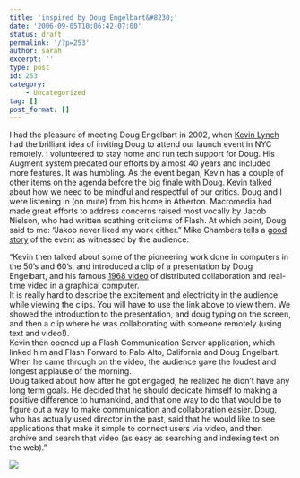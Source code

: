 ```yaml
---
title: 'inspired by Doug Engelbart&#8230;'
date: '2006-09-05T10:06:42-07:00'
status: draft
permalink: '/?p=253'
author: sarah
excerpt: ''
type: post
id: 253
category:
    - Uncategorized
tag: []
post_format: []
---
```

I had the pleasure of meeting Doug Engelbart in 2002, when [Kevin Lynch](http://www.klynch.com/) had the brilliant idea of inviting Doug to attend our launch event in NYC remotely. I volunteered to stay home and run tech support for Doug. His Augment system predated our efforts by almost 40 years and included more features. It was humbling. As the event began, Kevin has a couple of other items on the agenda before the big finale with Doug. Kevin talked about how we need to be mindful and respectful of our critics. Doug and I were listening in (on mute) from his home in Atherton. Macromedia had made great efforts to address concerns raised most vocally by Jacob Nielson, who had written scathing criticisms of Flash. At which point, Doug said to me: “Jakob never liked my work either.” Mike Chambers tells a [good story](http://weblogs.macromedia.com/mesh/archives/2002/07/macromedia_keyn.html) of the event as witnessed by the audience:

“Kevin then talked about some of the pioneering work done in computers in the 50’s and 60’s, and introduced a clip of a presentation by Doug Engelbart, and his famous [1968 video](http://sloan.stanford.edu/mousesite/1968Demo.html) of distributed collaboration and real-time video in a graphical computer.  
It is really hard to describe the excitement and electricity in the audience while viewing the clips. You will have to use the link above to view them. We showed the introduction to the presentation, and doug typing on the screen, and then a clip where he was collaborating with someone remotely (using text and video!).  
Kevin then opened up a Flash Communication Server application, which linked him and Flash Forward to Palo Alto, California and Doug Engelbart. When he came through on the video, the audience gave the loudest and longest applause of the morning.  
Doug talked about how after he got engaged, he realized he didn’t have any long term goals. He decided that he should dedicate himself to making a positive difference to humankind, and that one way to do that would be to figure out a way to make communication and collaboration easier. Doug, who has actually used director in the past, said that he would like to see applications that make it simple to connect users via video, and then archive and search that video (as easy as searching and indexing text on the web).”

[![](http://www.flashmagazine.com/img/mekeynote3.jpg)](http://www.flashmagazine.com/531.htm)